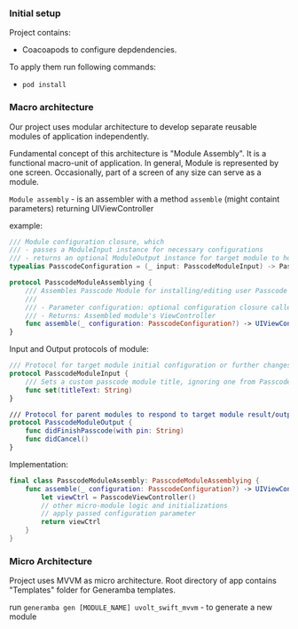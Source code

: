 ### Initial setup

Project contains:

- Coacoapods to configure depdendencies.

To apply them run following commands:

- ` pod install `

### Macro architecture

Our project uses modular architecture to develop separate reusable modules of application independently.

Fundamental concept of this architecture is "Module Assembly". It is a functional macro-unit of application. In general, Module is represented by one screen. Occasionally, part of a screen of any size can serve as a module.

`Module assembly` - is an assembler with a method `assemble` (might containt parameters)  returning UIViewController

example: 

```swift
/// Module configuration closure, which 
/// - passes a ModuleInput instance for necessary configurations
/// - returns an optional ModuleOutput instance for target module to hold and invoke when needed
typealias PasscodeConfiguration = (_ input: PasscodeModuleInput) -> PasscodeModuleOutput?

protocol PasscodeModuleAssemblying {
    /// Assembles Passcode Module for installing/editing user Passcode
    ///
    /// - Parameter configuration: optional configuration closure called by module owner
    /// - Returns: Assembled module's ViewController
    func assemble(_ configuration: PasscodeConfiguration?) -> UIViewController
}
```

Input and Output protocols of module:

```swift
/// Protocol for target module initial configuration or further changes, called by its invoker
protocol PasscodeModuleInput {
    /// Sets a custom passcode module title, ignoring one from PasscodeUseCase
    func set(titleText: String)
}

/// Protocol for parent modules to respond to target module result/output event methods (usually implemented by Parent module Presenter)
protocol PasscodeModuleOutput {
    func didFinishPasscode(with pin: String)
    func didCancel()
}
``` 

Implementation:

```swift
final class PasscodeModuleAssembly: PasscodeModuleAssemblying {
    func assemble(_ configuration: PasscodeConfiguration?) -> UIViewController {
        let viewCtrl = PasscodeViewController()
        // other micro-module logic and initializations
        // apply passed configuration parameter
        return viewCtrl 
    }
}
```

### Micro Architecture

Project uses MVVM as micro architecture. Root directory of app contains "Templates" folder for Generamba templates.

run `generamba gen [MODULE_NAME] uvolt_swift_mvvm` - to generate a new module
